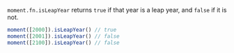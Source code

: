 `moment.fn.isLeapYear` returns `true` if that year is a leap year, and `false` if it is not.

```javascript
moment([2000]).isLeapYear() // true
moment([2001]).isLeapYear() // false
moment([2100]).isLeapYear() // false
```
